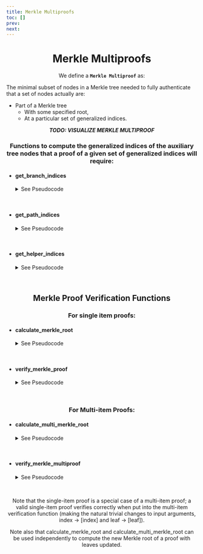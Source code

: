 ```yaml
---
title: Merkle Multiproofs
toc: []
prev:
next:
---
```


<div align='center' id='Merkle%Multiproofs'>

# Merkle Multiproofs

We define a **`Merkle Multiproof`** as:

</div>
<div align='start'>

The minimal subset of nodes in a Merkle tree needed to fully authenticate that a set of nodes actually are:

- Part of a Merkle tree
  - With some specified root,
  - At a particular set of generalized indices.

</div>
<div align='center'>

**_TODO: VISUALIZE MERKLE MULTIPROOF_**

### Functions to compute the generalized indices of the auxiliary tree nodes that a proof of a given set of generalized indices will require:

</div>
<div align='start'>

- #### get_branch_indices

    <details><summary>See Pseudocode</summary><br>

    ```python
    def get_branch_indices(tree_index: GeneralizedIndex) -> Sequence[GeneralizedIndex]:
        """
        Get the generalized indices of the sister chunks along the path from the chunk with the
        given tree index to the root.
        """
        o = [generalized_index_sibling(tree_index)]
        while o[-1] > 1:
            o.append(generalized_index_sibling(generalized_index_parent(o[-1])))
        return o[:-1]
    ```
    </details>
<br/>

- #### get_path_indices

    <details><summary>See Pseudocode</summary><br>

    ```python
    def get_path_indices(tree_index: GeneralizedIndex) -> Sequence[GeneralizedIndex]:
        """
        Get the generalized indices of the chunks along the path from the chunk with the
        given tree index to the root.
        """
        o = [tree_index]
        while o[-1] > 1:
            o.append(generalized_index_parent(o[-1]))
        return o[:-1]
    ```
    </details>  
<br/>

- #### get_helper_indices

    <details><summary>See Pseudocode</summary><br>

    ```python
    def get_helper_indices(indices: Sequence[GeneralizedIndex]) -> Sequence[GeneralizedIndex]:
        """
        Get the generalized indices of all "extra" chunks in the tree needed to prove the chunks with the given
        generalized indices. Note that the decreasing order is chosen deliberately to ensure equivalence to the
        order of hashes in a regular single-item Merkle proof in the single-item case.
        """
        all_helper_indices: Set[GeneralizedIndex] = set()
        all_path_indices: Set[GeneralizedIndex] = set()
        for index in indices:
            all_helper_indices = all_helper_indices.union(set(get_branch_indices(index)))
            all_path_indices = all_path_indices.union(set(get_path_indices(index)))

        return sorted(all_helper_indices.difference(all_path_indices), reverse=True)
    ```
    </details>
<br/>

</div>
<div align='center'>

## Merkle Proof Verification Functions

### For single item proofs:

</div>
<div align='start'>

- #### calculate_merkle_root
    <details><summary>See Pseudocode</summary><br>

    ```python
    def calculate_merkle_root(leaf: Bytes32, proof: Sequence[Bytes32], index: GeneralizedIndex) -> Root:
        assert len(proof) == get_generalized_index_length(index)
        for i, h in enumerate(proof):
            if get_generalized_index_bit(index, i):
                leaf = hash(h + leaf)
            else:
                leaf = hash(leaf + h)
        return leaf
    ```
    </details>  
<br/>

- #### verify_merkle_proof
    <details><summary>See Pseudocode</summary><br>

    ```python
    def verify_merkle_proof(leaf: Bytes32, proof: Sequence[Bytes32], index: GeneralizedIndex, root: Root) -> bool:
        return calculate_merkle_root(leaf, proof, index) == root
    ```
    </details>  
<br/>

</div>
<div align='center'>

### For Multi-item Proofs:

</div>
<div align='start'>

- #### calculate_multi_merkle_root
    <details><summary>See Pseudocode</summary><br>

    ```python
    def calculate_multi_merkle_root(leaves: Sequence[Bytes32],
                                    proof: Sequence[Bytes32],
                                    indices: Sequence[GeneralizedIndex]) -> Root:
        assert len(leaves) == len(indices)
        helper_indices = get_helper_indices(indices)
        assert len(proof) == len(helper_indices)
        objects = {
            **{index: node for index, node in zip(indices, leaves)},
            **{index: node for index, node in zip(helper_indices, proof)}
        }
        keys = sorted(objects.keys(), reverse=True)
        pos = 0
        while pos < len(keys):
            k = keys[pos]
            if k in objects and k ^ 1 in objects and k // 2 not in objects:
                objects[GeneralizedIndex(k // 2)] = hash(
                    objects[GeneralizedIndex((k | 1) ^ 1)] +
                    objects[GeneralizedIndex(k | 1)]
                )
                keys.append(GeneralizedIndex(k // 2))
            pos += 1
        return objects[GeneralizedIndex(1)]
    ```
    </details>  
<br/>

- #### verify_merkle_multiproof
    <details><summary>See Pseudocode</summary><br>

    ```python
    def verify_merkle_multiproof(leaves: Sequence[Bytes32],
                                proof: Sequence[Bytes32],
                                indices: Sequence[GeneralizedIndex],
                                root: Root) -> bool:
        return calculate_multi_merkle_root(leaves, proof, indices) == root
    ```
    </details>  
<br/>
</div>
<div align='center'>

Note that the single-item proof is a special case of a multi-item proof; a valid single-item proof verifies correctly when put into the multi-item verification function (making the natural trivial changes to input arguments, index -> [index] and leaf -> [leaf]). 

Note also that calculate_merkle_root and calculate_multi_merkle_root can be used independently to compute the new Merkle root of a proof with leaves updated.

